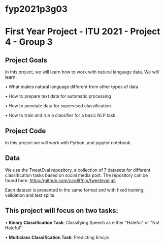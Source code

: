 # fyp2021p3g03
# First Year Project - ITU 2021 - Project 4 - Group 3

## Project Goals
In this project, we will learn how to work with natural language data. We will learn:

• What makes natural language different from other types of data

• How to prepare text data for automatic processing

• How to annotate data for supervised classification

• How to train and run a classifier for a basic NLP task

## Project Code
In this project we will work with Python, and jupyter notebook.

## Data
We use the TweetEval repository, a collection of 7 datasets for different classification tasks
based on social media post. The repository can be found here:
https://github.com/cardiffnlp/tweeteval.git

Each dataset is presented in the same format and with fixed training, validation and test splits.

## This project will focus on two tasks:
• **Binary Classification Task**: 
Classifying Speech as either "Hateful" or "Not Hateful"

• **Multiclass Classification Task**:
Predicting Emojis 
